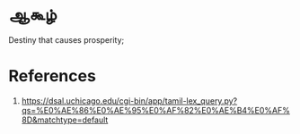 # ஆகூழ்
Destiny that causes prosperity;


# References
1. https://dsal.uchicago.edu/cgi-bin/app/tamil-lex_query.py?qs=%E0%AE%86%E0%AE%95%E0%AF%82%E0%AE%B4%E0%AF%8D&matchtype=default

